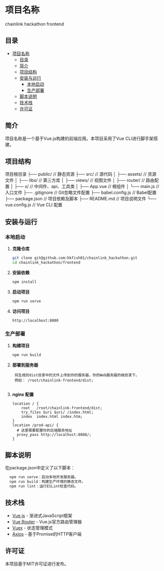 
# 项目名称
 chainlink hackathon frontend
 
## 目录
- [项目名称](#项目名称)
  - [目录](#目录)
  - [简介](#简介)
  - [项目结构](#项目结构)
  - [安装与运行](#安装与运行)
    - [本地启动](#本地启动)
    - [生产部署](#生产部署)
  - [脚本说明](#脚本说明)
  - [技术栈](#技术栈)
  - [许可证](#许可证)

## 简介
项目名称是一个基于Vue.js构建的前端应用。本项目采用了Vue CLI进行脚手架搭建。

## 项目结构
项目根目录
├── public/ // 静态资源
├── src/ // 源代码
│ ├── assets/ // 资源文件
│ ├── libs/ // 第三方库
│ ├── views/ // 视图文件
│ ├── router/ // 路由配置
│ ├── x/ // 中间件、api、工具类
│ ├── App.vue // 根组件
│ └── main.js // 入口文件
├── .gitignore // Git忽略文件配置
├── babel.config.js // Babel配置
├── package.json // 项目依赖及脚本
├── README.md // 项目说明文件
└── vue.config.js // Vue CLI 配置



## 安装与运行

### 本地启动
1. **克隆仓库**
   ```bash
   git clone git@github.com:hkfish01/chainlink_hackathon.git
   cd chainlink_hackathon/frontend
   ```
   
2. **安装依赖**
   ```bash
   npm install
   ```
   
3. **启动项目**
   ```bash
   npm run serve
   ```
   
4. **访问项目**
   ```bash
   http://localhost:8080
   ```
   
### 生产部署
1. **构建项目**
   ```bash
   npm run build
   ```
   
2. **部署到服务器**
   ```
    将生成的dist目录中的文件上传到你的服务器，你的Web服务器的根目录下。
    例如： /root/chainlink-frontend/dist;
    
   ```
3. **nginx 配置**

    ```
    location / {
        root   /root/chainlink-frontend/dist;
        try_files $uri $uri/ /index.html;
        index  index.html index.htm;
    }
    location /prod-api/ {
      # 这里需要配置你的后端服务地址
      proxy_pass http://localhost:8088/;
    }
    ```

## 脚本说明
 在package.json中定义了以下脚本：
```bash
  npm run serve：启动本地开发服务器。
  npm run build：构建生产环境的静态文件。
  npm run lint：运行ESLint检查代码。
```

## 技术栈
- [Vue.js](https://vuejs.org/) - 渐进式JavaScript框架
- [Vue Router](https://router.vuejs.org/) - Vue.js官方路由管理器
- [Vuex](https://vuex.vuejs.org/) - 状态管理模式
- [Axios](https://axios-http.com/) - 基于Promise的HTTP客户端

## 许可证
本项目基于MIT许可证进行发布。

